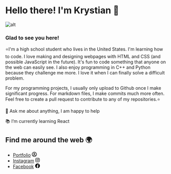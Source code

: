 # Hello there!  I'm Krystian 👋
<img src="" alt="alt">

### Glad to see you here!   
⭐I'm a high school student who lives in the United States. I'm learning how to code. I love making and designing webpages with HTML and CSS (and possible JavaScript in the future). It's fun to code something that anyone on the web can easily see. I also enjoy programming in C++ and Python because they challenge me more. I love it when I can finally solve a difficult problem.

For my programming projects, I usually only upload to Github once I make significant progress. For markdown files, I make commits much more often. Feel free to create a pull request to contribute to any of my repositories.⭐

💬 Ask me about anything, I am happy to help 

📚 I’m currently learning React

## Find me around the web 🌍
- <a href="google.com" target="_blank">Portfolio</a> <img src="circle-user-regular.svg" height="15px" width="auto">
- <a href="instagram.com" target="_blank">Instagram</a> <img src="instagram.svg" height="15px" width="auto">
- <a href="facebook.com" target="_blank">Facebook</a>  <img src="facebook.svg" height="15px" width="auto">
